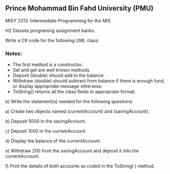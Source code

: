 ## Prince Mohammad Bin Fahd University (PMU)
MISY 2313: Intermediate Programming for the MIS

H2 Classes programing assignment banks. 

Write a C# code for the following UML class:


### Notes:
- The first method is a constructor.
- Set and get are well known methods.
- Deposit (double) should add to the balance
- Withdraw (double) should subtract from balance if there is enough fund, or display appropriate message otherwise.
- ToString() returns all the class fields in appropriate format.

b) Write the statement(s) needed for the following questions:

a) Create two objects named (currentAccount) and (savingAccount).

b) Deposit 5000 in the savingAccount.

c) Deposit 1000 in the currentAccount.

d) Display the balance of the currentAccount.

e) Withdraw 200 from the savingAccount and deposit it into the currentAccount.

f) Print the details of both accounts as coded in the ToString( ) method.
